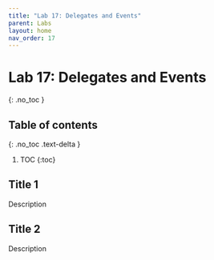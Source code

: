 ```yaml
---
title: "Lab 17: Delegates and Events"
parent: Labs
layout: home
nav_order: 17
---
```


# Lab 17: Delegates and Events
{: .no_toc }

## Table of contents
{: .no_toc .text-delta }

1. TOC
{:toc}

## Title 1
Description

## Title 2
Description